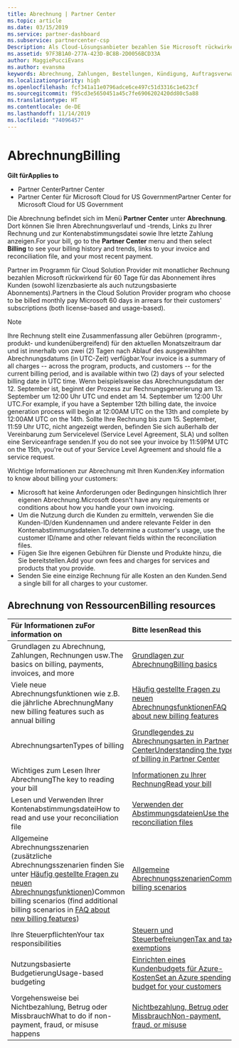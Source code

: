 ```yaml
---
title: Abrechnung | Partner Center
ms.topic: article
ms.date: 03/15/2019
ms.service: partner-dashboard
ms.subservice: partnercenter-csp
Description: Als Cloud-Lösungsanbieter bezahlen Sie Microsoft rückwirkend für 60 Tage für die lizenzbasierten und die nutzungsbasierten Abonnements Ihrer Kunden.
ms.assetid: 97F3B1A0-277A-423D-BC8B-2D0056BCD33A
author: MaggiePucciEvans
ms.author: evansma
keywords: Abrechnung, Zahlungen, Bestellungen, Kündigung, Auftragsverwaltung, Nichtbezahlung, Betrug, Missbrauch, Steuern, Steuerbefreiungen, Kontenabstimmungsdateien, Kontenabstimmungsdatei
ms.localizationpriority: high
ms.openlocfilehash: fcf341a11e0796adce6ce497c51d3316c1e623cf
ms.sourcegitcommit: f95cd3e5650451a45c7fe6906202420dd80c5a88
ms.translationtype: HT
ms.contentlocale: de-DE
ms.lasthandoff: 11/14/2019
ms.locfileid: "74096457"
---
```

# <a name="billing"></a><span data-ttu-id="50f11-104">Abrechnung</span><span class="sxs-lookup"><span data-stu-id="50f11-104">Billing</span></span>

<span data-ttu-id="50f11-105">**Gilt für**</span><span class="sxs-lookup"><span data-stu-id="50f11-105">**Applies to**</span></span>

-  <span data-ttu-id="50f11-106">Partner Center</span><span class="sxs-lookup"><span data-stu-id="50f11-106">Partner Center</span></span>
-  <span data-ttu-id="50f11-107">Partner Center für Microsoft Cloud for US Government</span><span class="sxs-lookup"><span data-stu-id="50f11-107">Partner Center for Microsoft Cloud for US Government</span></span>
 
 
<span data-ttu-id="50f11-108">Die Abrechnung befindet sich im Menü **Partner Center** unter **Abrechnung**. Dort können Sie Ihren Abrechnungsverlauf und -trends, Links zu Ihrer Rechnung und zur Kontenabstimmungsdatei sowie Ihre letzte Zahlung anzeigen.</span><span class="sxs-lookup"><span data-stu-id="50f11-108">For your bill, go to the **Partner Center** menu and then select **Billing** to see your billing history and trends, links to your invoice and reconciliation file, and your most recent payment.</span></span>

<span data-ttu-id="50f11-109">Partner im Programm für Cloud Solution Provider mit monatlicher Rechnung bezahlen Microsoft rückwirkend für 60 Tage für das Abonnement ihres Kunden (sowohl lizenzbasierte als auch nutzungsbasierte Abonnements).</span><span class="sxs-lookup"><span data-stu-id="50f11-109">Partners in the Cloud Solution Provider program who choose to be billed monthly pay Microsoft 60 days in arrears for their customers' subscriptions (both license-based and usage-based).</span></span>

> [!NOTE]  
> <span data-ttu-id="50f11-110">Ihre Rechnung stellt eine Zusammenfassung aller Gebühren (programm-, produkt- und kundenübergreifend) für den aktuellen Monatszeitraum dar und ist innerhalb von zwei (2) Tagen nach Ablauf des ausgewählten Abrechnungsdatums (in UTC-Zeit) verfügbar.</span><span class="sxs-lookup"><span data-stu-id="50f11-110">Your invoice is a summary of all charges -- across the program, products, and customers -- for the current billing period, and is available within two (2) days of your selected billing date in UTC time.</span></span> <span data-ttu-id="50f11-111">Wenn beispielsweise das Abrechnungsdatum der 12. September ist, beginnt der Prozess zur Rechnungsgenerierung am 13. September um 12:00 Uhr UTC und endet am 14. September um 12:00 Uhr UTC.</span><span class="sxs-lookup"><span data-stu-id="50f11-111">For example, if you have a September 12th billing date, the invoice generation process will begin at 12:00AM UTC on the 13th and complete by 12:00AM UTC on the 14th.</span></span> <span data-ttu-id="50f11-112">Sollte Ihre Rechnung bis zum 15. September, 11:59 Uhr UTC, nicht angezeigt werden, befinden Sie sich außerhalb der Vereinbarung zum Servicelevel (Service Level Agreement, SLA) und sollten eine Serviceanfrage senden.</span><span class="sxs-lookup"><span data-stu-id="50f11-112">If you do not see your invoice by 11:59PM UTC on the 15th, you're out of your Service Level Agreement and should file a service request.</span></span> 

<span data-ttu-id="50f11-113">Wichtige Informationen zur Abrechnung mit Ihren Kunden:</span><span class="sxs-lookup"><span data-stu-id="50f11-113">Key information to know about billing your customers:</span></span>

-   <span data-ttu-id="50f11-114">Microsoft hat keine Anforderungen oder Bedingungen hinsichtlich Ihrer eigenen Abrechnung.</span><span class="sxs-lookup"><span data-stu-id="50f11-114">Microsoft doesn't have any requirements or conditions about how you handle your own invoicing.</span></span>
-   <span data-ttu-id="50f11-115">Um die Nutzung durch die Kunden zu ermitteln, verwenden Sie die Kunden-ID/den Kundennamen und andere relevante Felder in den Kontenabstimmungsdateien.</span><span class="sxs-lookup"><span data-stu-id="50f11-115">To determine a customer's usage, use the customer ID/name and other relevant fields within the reconciliation files.</span></span>
-   <span data-ttu-id="50f11-116">Fügen Sie Ihre eigenen Gebühren für Dienste und Produkte hinzu, die Sie bereitstellen.</span><span class="sxs-lookup"><span data-stu-id="50f11-116">Add your own fees and charges for services and products that you provide.</span></span>
-   <span data-ttu-id="50f11-117">Senden Sie eine einzige Rechnung für alle Kosten an den Kunden.</span><span class="sxs-lookup"><span data-stu-id="50f11-117">Send a single bill for all charges to your customer.</span></span>

## <a name="billing-resources"></a><span data-ttu-id="50f11-118">Abrechnung von Ressourcen</span><span class="sxs-lookup"><span data-stu-id="50f11-118">Billing resources</span></span>
|<span data-ttu-id="50f11-119">**Für Informationen zu**</span><span class="sxs-lookup"><span data-stu-id="50f11-119">**For information on**</span></span>   |<span data-ttu-id="50f11-120">**Bitte lesen**</span><span class="sxs-lookup"><span data-stu-id="50f11-120">**Read this**</span></span>    |
|:-----------------------------|:-----------------|
|<span data-ttu-id="50f11-121">Grundlagen zu Abrechnung, Zahlungen, Rechnungen usw.</span><span class="sxs-lookup"><span data-stu-id="50f11-121">The basics on billing, payments, invoices, and  more</span></span>   |[<span data-ttu-id="50f11-122">Grundlagen zur Abrechnung</span><span class="sxs-lookup"><span data-stu-id="50f11-122">Billing basics</span></span>](billing-basics.md)
|<span data-ttu-id="50f11-123">Viele neue Abrechnungsfunktionen wie z.B. die jährliche Abrechnung</span><span class="sxs-lookup"><span data-stu-id="50f11-123">Many new billing features such as annual billing</span></span>   |[<span data-ttu-id="50f11-124">Häufig gestellte Fragen zu neuen Abrechnungsfunktionen</span><span class="sxs-lookup"><span data-stu-id="50f11-124">FAQ about new billing features</span></span>](faq-about-new-billing-features.md)|
|<span data-ttu-id="50f11-125">Abrechnungsarten</span><span class="sxs-lookup"><span data-stu-id="50f11-125">Types of billing</span></span>   |[<span data-ttu-id="50f11-126">Grundlegendes zu Abrechnungsarten in Partner Center</span><span class="sxs-lookup"><span data-stu-id="50f11-126">Understanding the types of billing in Partner Center</span></span>](billing-different-types.md)   |
|<span data-ttu-id="50f11-127">Wichtiges zum Lesen Ihrer Abrechnung</span><span class="sxs-lookup"><span data-stu-id="50f11-127">The key to reading your bill</span></span>   |[<span data-ttu-id="50f11-128">Informationen zu Ihrer Rechnung</span><span class="sxs-lookup"><span data-stu-id="50f11-128">Read your bill</span></span>](read-your-bill.md)   |
|<span data-ttu-id="50f11-129">Lesen und Verwenden Ihrer Kontenabstimmungsdatei</span><span class="sxs-lookup"><span data-stu-id="50f11-129">How to read and use your reconciliation file</span></span>   |[<span data-ttu-id="50f11-130">Verwenden der Abstimmungsdateien</span><span class="sxs-lookup"><span data-stu-id="50f11-130">Use the reconciliation files</span></span>](use-the-reconciliation-files.md)|
|<span data-ttu-id="50f11-131">Allgemeine Abrechnungsszenarien (zusätzliche Abrechnungsszenarien finden Sie unter [Häufig gestellte Fragen zu neuen Abrechnungsfunktionen](faq-about-new-billing-features.md))</span><span class="sxs-lookup"><span data-stu-id="50f11-131">Common billing scenarios (find additional billing scenarios in [FAQ about new billing features](faq-about-new-billing-features.md))</span></span>|[<span data-ttu-id="50f11-132">Allgemeine Abrechnungsszenarien</span><span class="sxs-lookup"><span data-stu-id="50f11-132">Common billing scenarios</span></span>](common-billing-scenarios.md)|
|<span data-ttu-id="50f11-133">Ihre Steuerpflichten</span><span class="sxs-lookup"><span data-stu-id="50f11-133">Your tax responsibilities</span></span>   | [<span data-ttu-id="50f11-134">Steuern und Steuerbefreiungen</span><span class="sxs-lookup"><span data-stu-id="50f11-134">Tax and tax exemptions</span></span>](tax-and-tax-exemptions.md)|
|<span data-ttu-id="50f11-135">Nutzungsbasierte Budgetierung</span><span class="sxs-lookup"><span data-stu-id="50f11-135">Usage-based budgeting</span></span>    |[<span data-ttu-id="50f11-136">Einrichten eines Kundenbudgets für Azure-Kosten</span><span class="sxs-lookup"><span data-stu-id="50f11-136">Set an Azure spending budget for your customers</span></span>](set-an-azure-spending-budget-for-your-customers.md)|
|<span data-ttu-id="50f11-137">Vorgehensweise bei Nichtbezahlung, Betrug oder Missbrauch</span><span class="sxs-lookup"><span data-stu-id="50f11-137">What to do if non-payment, fraud, or misuse happens</span></span>   |[<span data-ttu-id="50f11-138">Nichtbezahlung, Betrug oder Missbrauch</span><span class="sxs-lookup"><span data-stu-id="50f11-138">Non-payment, fraud, or misuse</span></span>](non-payment--fraud--or-misuse.md)|




















